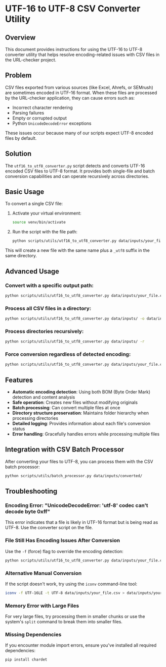 # UTF-16 to UTF-8 CSV Converter Utility

## Overview

This document provides instructions for using the UTF-16 to UTF-8
converter utility that helps resolve encoding-related issues with CSV files
in the URL-checker project.

## Problem

CSV files exported from various sources (like Excel, Ahrefs, or SEMrush) 
are sometimes encoded in UTF-16 format. When these files are processed by 
the URL-checker application, they can cause errors such as:

- Incorrect character rendering
- Parsing failures
- Empty or corrupted output
- Python `UnicodeDecodeError` exceptions

These issues occur because many of our scripts expect UTF-8 encoded files
by default.

## Solution

The `utf16_to_utf8_converter.py` script detects and converts UTF-16 encoded
CSV files to UTF-8 format. It provides both single-file and batch conversion
capabilities and can operate recursively across directories.

## Basic Usage

To convert a single CSV file:

1. Activate your virtual environment:
   ```bash
   source venv/bin/activate
   ```

2. Run the script with the file path:
   ```bash
   python scripts/utils/utf16_to_utf8_converter.py data/inputs/your_file.csv
   ```

This will create a new file with the same name plus a `_utf8` suffix in the 
same directory.

## Advanced Usage

### Convert with a specific output path:
```bash
python scripts/utils/utf16_to_utf8_converter.py data/inputs/your_file.csv -o data/inputs/converted.csv
```

### Process all CSV files in a directory:
```bash
python scripts/utils/utf16_to_utf8_converter.py data/inputs/ -o data/inputs/converted/
```

### Process directories recursively:
```bash
python scripts/utils/utf16_to_utf8_converter.py data/inputs/ -r
```

### Force conversion regardless of detected encoding:
```bash
python scripts/utils/utf16_to_utf8_converter.py data/inputs/your_file.csv -f
```

## Features

- **Automatic encoding detection**: Using both BOM (Byte Order Mark) detection and content analysis
- **Safe operation**: Creates new files without modifying originals
- **Batch processing**: Can convert multiple files at once
- **Directory structure preservation**: Maintains folder hierarchy when processing directories
- **Detailed logging**: Provides information about each file's conversion status
- **Error handling**: Gracefully handles errors while processing multiple files

## Integration with CSV Batch Processor

After converting your files to UTF-8, you can process them with the CSV batch processor:

```bash
python scripts/utils/batch_processor.py data/inputs/converted/
```

## Troubleshooting

### Encoding Error: "UnicodeDecodeError: 'utf-8' codec can't decode byte 0xff"

This error indicates that a file is likely in UTF-16 format but is being read as UTF-8. Use the converter script on the file.

### File Still Has Encoding Issues After Conversion

Use the `-f` (force) flag to override the encoding detection:

```bash
python scripts/utils/utf16_to_utf8_converter.py data/inputs/your_file.csv -f
```

### Alternative Manual Conversion

If the script doesn't work, try using the `iconv` command-line tool:

```bash
iconv -f UTF-16LE -t UTF-8 data/inputs/your_file.csv > data/inputs/your_file_utf8.csv
```

### Memory Error with Large Files

For very large files, try processing them in smaller chunks or use the system's `split` command to break them into smaller files.

### Missing Dependencies

If you encounter module import errors, ensure you've installed all required dependencies:

```bash
pip install chardet
``` 